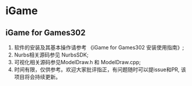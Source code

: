 ﻿# iGame
iGame for Games302
---

1. 软件的安装及其基本操作请参考 《iGame for Games302 安装使用指南》;
2. Nurbs相关源码参见 NurbsSDK;
3. 可视化相关源码参见ModelDraw.h 和 ModelDraw.cpp;
4. 时间有限，仅供参考。欢迎大家批评指正，有问题随时可以提issue和PR, 该项目将会持续更新。